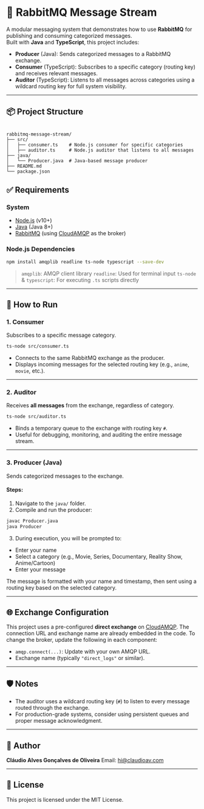 # 📡 RabbitMQ Message Stream

A modular messaging system that demonstrates how to use **RabbitMQ** for publishing and consuming categorized messages.  
Built with **Java** and **TypeScript**, this project includes:

- **Producer** (Java): Sends categorized messages to a RabbitMQ exchange.
- **Consumer** (TypeScript): Subscribes to a specific category (routing key) and receives relevant messages.
- **Auditor** (TypeScript): Listens to all messages across categories using a wildcard routing key for full system visibility.

---

## 📦 Project Structure

```

rabbitmq-message-stream/
├── src/
│   ├── consumer.ts    # Node.js consumer for specific categories
│   ├── auditor.ts     # Node.js auditor that listens to all messages
├── java/
│   └── Producer.java  # Java-based message producer
├── README.md
└── package.json

````

## ✅ Requirements

### System

- [Node.js](https://nodejs.org/) (v10+)
- [Java](https://www.oracle.com/java/technologies/javase-downloads.html) (Java 8+)
- [RabbitMQ](https://www.cloudamqp.com/) (using [CloudAMQP](https://www.cloudamqp.com/) as the broker)

### Node.js Dependencies

```bash
npm install amqplib readline ts-node typescript --save-dev
````

> `amqplib`: AMQP client library
> `readline`: Used for terminal input
> `ts-node` & `typescript`: For executing `.ts` scripts directly

---

## 🚀 How to Run

### 1. Consumer

Subscribes to a specific message category.

```bash
ts-node src/consumer.ts
```

* Connects to the same RabbitMQ exchange as the producer.
* Displays incoming messages for the selected routing key (e.g., `anime`, `movie`, etc.).

---

### 2. Auditor

Receives **all messages** from the exchange, regardless of category.

```bash
ts-node src/auditor.ts
```

* Binds a temporary queue to the exchange with routing key `#`.
* Useful for debugging, monitoring, and auditing the entire message stream.

---

### 3. Producer (Java)

Sends categorized messages to the exchange.

#### Steps:

1. Navigate to the `java/` folder.
2. Compile and run the producer:

```bash
javac Producer.java
java Producer
```

3. During execution, you will be prompted to:

* Enter your name
* Select a category (e.g., Movie, Series, Documentary, Reality Show, Anime/Cartoon)
* Enter your message

The message is formatted with your name and timestamp, then sent using a routing key based on the selected category.

---

## 🌐 Exchange Configuration

This project uses a pre-configured **direct exchange** on [CloudAMQP](https://www.cloudamqp.com/).
The connection URL and exchange name are already embedded in the code. To change the broker, update the following in each component:

* `amqp.connect(...)`: Update with your own AMQP URL.
* Exchange name (typically `"direct_logs"` or similar).

---

## 🛡️ Notes

* The auditor uses a wildcard routing key (`#`) to listen to every message routed through the exchange.
* For production-grade systems, consider using persistent queues and proper message acknowledgment.

---

## 👤 Author

**Cláudio Alves Gonçalves de Oliveira**
Email: [hi@claudioav.com](mailto:hi@claudioav.com)

---

## 📃 License

This project is licensed under the MIT License.
